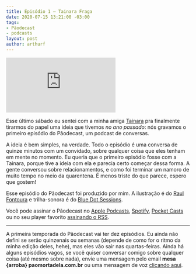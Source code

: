 ```yaml
---
title: Episódio 1 — Tainara Fraga
date: 2020-07-15 13:21:00 -03:00
tags:
- Pãodecast
- podcasts
layout: post
author: arthurf
---
```


<iframe class="full-width" src="https://anchor.fm/paomortadela/embed/episodes/Trminos--com-Tainara-Fraga-egn2th/a-a2mn3e3" frameborder="0" scrolling="no"></iframe>


Esse último sábado eu sentei com a minha amiga [Tainara](https://twitter.com/taimfrg) pra finalmente tirarmos do papel uma ideia que tivemos _no ano passado_: nós gravamos o primeiro episódio do Pãodecast, um podcast de conversas.

A ideia é bem simples, na verdade. Todo o episódio é uma conversa de quinze minutos com um convidado, sobre qualquer coisa que eles tenham em mente no momento. Eu queria que o primeiro episódio fosse com a Tainara, porque tive a ideia com ela e parecia certo começar dessa forma. A gente conversou sobre relacionamentos, e como foi terminar um namoro de muito tempo no meio da quarentena. É menos triste do que parece, espero que gostem!

Esse episódio do Pãodecast foi produzido por mim. A ilustração é do [Raul Fontoura](https://raulranma.itch.io/) e trilha-sonora é do [Blue Dot Sessions](https://sessions.blue/).

Você pode assinar o Pãodecast no [Apple Podcasts](https://podcasts.apple.com/br/podcast/pãodecast/id1523387758), [Spotify](https://open.spotify.com/show/38eCpZJlehVJWsLwp4fyOu), [Pocket Casts](https://pca.st/133zyhgf) ou no seu player favorito [assinando o RSS](https://anchor.fm/s/2acb8e44/podcast/rss).

***

A primeira temporada do Pãodecast vai ter dez episódios. Eu ainda não defini se serão quinzenais ou semanas (depende de como for o ritmo da minha edição deles, hehe), mas eles vão sair nas quartas-feiras. Ainda há alguns episódios vagos, se você quiser conversar comigo sobre qualquer coisa (até mesmo sobre nada), envie uma mensagem pelo email **mesa {arroba} paomortadela.com.br** ou uma mensagem de voz [clicando aqui](https://anchor.fm/paomortadela/message).

